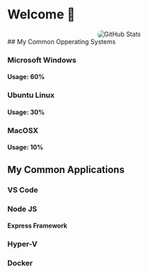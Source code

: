 # Welcome 👋

<div class="git-stats" align="center">
  <img src="https://github-readme-stats.vercel.app/api?username=Mr3ENTLEY&show_icons=true&theme=tokyonight&bg_color=16325B&title_color=FFDC7F&text_color=78B7D0&icon_color=FFDC7F&hide_border=true&count_private=true&include_all_commits=false&line_height=30" alt="GitHub Stats" style="border-radius: 45px;">
</div>
## My Common Opperating Systems

### Microsoft Windows
#### Usage: 60%

### Ubuntu Linux
#### Usage: 30%

### MacOSX
#### Usage: 10%

## My Common Applications

### VS Code

### Node JS
#### Express Framework

### Hyper-V

### Docker

###
